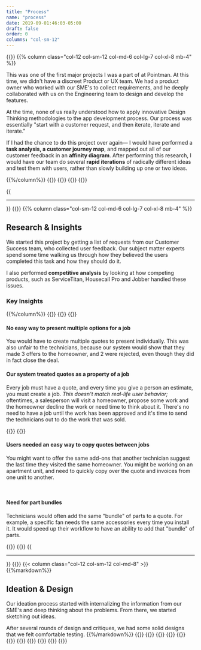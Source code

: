 ```yaml
---
title: "Process"
name: "process"
date: 2019-09-01:46:03-05:00
draft: false
order: 0
columns: "col-sm-12"
---
```

{{<row>}}
{{% column class="col-12 col-sm-12 col-md-6 col-lg-7 col-xl-8 mb-4" %}}

This was one of the first major projects I was a part of at Pointman. At this time, we didn't have a discreet Product or UX team. We had a product owner who worked with our SME's to collect requirements, and he deeply collaborated with us on the Engineering team to design and develop the features.

At the time, none of us really understood how to apply innovative Design Thinking methodologies to the app development process. Our process was essentially "start with a customer request, and then iterate, iterate and iterate."

If I had the chance to do this project over again— I would have performed a **task analysis, a customer journey map**, and mapped out all of our customer feedback in an **affinity diagram**. After performing this research, I would have our team do several **rapid iterations** of radically different ideas and test them with users, rather than slowly building up one or two ideas.

{{%/column%}}
{{<column>}}
    {{<workImage class="text-muted" src="/work/pm-iq/02-process/workflow.png" alt="Diagram of our old design process" caption="our old design process, which we used for this project">}}
{{</column>}}
{{</row>}}

{{<hr>}}
{{<row>}}
{{% column class="col-sm-12 col-md-6 col-lg-7 col-xl-8 mb-4" %}}

## Research & Insights

We started this project by getting a list of requests from our Customer Success team, who collected user feedback. Our subject matter experts spend some time walking us through how they believed the users completed this task and how they should do it.

I also performed **competitive analysis** by looking at how competing products, such as ServiceTitan, Housecall Pro and Jobber handled these issues.

### Key Insights

{{%/column%}}
{{</row>}}
{{<row>}}
    {{<column class="col-12 col-sm-6 col-md-6">}}
        <div class="bg-accent p-3 mb-3">
            <h4 class="h6">No easy way to present multiple options for a job</h4>
            <p>You would have to create multiple quotes to present individually. This was also unfair to the technicians, because our system would show that they made 3 offers to the homeowner, and 2 were rejected, even though they did in fact close the deal. </p>
        </div>
        <div class="bg-accent p-3 mb-3">
            <h4 class="h6">Our system treated quotes as a property of a job</h4>
            <p>Every job must have a quote, and every time you give a person an estimate, you must create a job. <em>This doesn't match real-life user behavior;</em> oftentimes, a salesperson will visit a homeowner, propose some work and the homeowner  decline the work or need time to think about it. There's no need to have a job until the work has been approved and it's time to send the technicians out to do the work that was sold. </p>
        </div>
    {{</column>}}
    {{<column class="col-12 col-sm-6 col-md-6">}}
        <div class="bg-accent p-3 mb-3">
            <h4 class="h6">Users needed an easy way to copy quotes between jobs</h4>
            <p>You might want to offer the same add-ons that another technician suggest the last time they visited the same homeowner. You might be working on an apartment unit, and need to quickly copy over the quote and invoices from one unit to another.</p>
        </div>    
        <div class="bg-accent p-3 mb-3">
            <h4 class="h6">Need for part bundles</h4>
            <p>Technicians would often add the same "bundle" of parts to a quote. For example, a specific fan needs the same accessories every time you install it. It would speed up their workflow to have an ability to add that "bundle" of parts.</p>
        </div>
    {{</column>}}
{{</row>}}
{{<hr>}}
{{<row>}}
{{< column class="col-12 col-sm-12 col-md-8" >}}
{{%markdown%}}
## Ideation & Design

Our ideation process started with internalizing the information from our SME's and deep thinking about the problems. From there, we started sketching out ideas.

After several rounds of design and critiques, we had some solid designs that we felt comfortable testing.
{{%/markdown%}}
    {{<workImage class="text-muted" src="/work/pm-iq/02-process/iq-screens-group.png" alt="overview of prototype screens" caption="overview of prototype screens">}}
{{</column>}}
{{<column class="col-sm-6 col-md-2">}}
{{<workImage class="figure text-muted mb-3" src="/work/pm-iq/02-process/editablev1.jpg" alt="exploration of an editable invoice" caption="exploration of an editable invoice">}}
{{<workImage class="figure text-muted" src="/work/pm-iq/02-process/iq-options.png" alt="exploration of presenting options to homeowners" caption="presenting options to homeowner">}}
{{</column>}}
{{<column class="col-sm-6 col-md-2">}}
{{<workImage class=" figure text-muted mb-3" src="/work/pm-iq/02-process/editablev2.jpg" alt="exploration of a static invoice" caption="exploration of a static invoice">}}
{{<workImage class="figure text-muted" src="/work/pm-iq/02-process/Email-Modal.png" alt="example of sending the invoice to the homeowner" caption=" sending the invoice to the homeowner">}}
{{</column>}}
{{</row>}}

